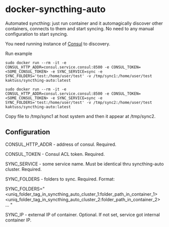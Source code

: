 # docker-syncthing-auto

Automated syncthing: just run container and it automagically discover other containers, connects to them and
start syncing. No need to any manual configuration to start syncing.

You need running instance of [Consul](https://www.consul.io) to discovery.

Run example

```
sudo docker run --rm -it -e CONSUL_HTTP_ADDR=consul.service.consul:8500 -e CONSUL_TOKEN=<SOME_CONSUL_TOKEN> -e SYNC_SERVICE=sync -e SYNC_FOLDERS='test:/home/user/test' -v /tmp/sync1:/home/user/test kaktuss/syncthing-auto:latest

sudo docker run --rm -it -e CONSUL_HTTP_ADDR=consul.service.consul:8500 -e CONSUL_TOKEN=<SOME_CONSUL_TOKEN> -e SYNC_SERVICE=sync -e SYNC_FOLDERS='test:/home/user/test' -v /tmp/sync2:/home/user/test kaktuss/syncthing-auto:latest
```

Copy file to /tmp/sync1 at host system and then it appear at /tmp/sync2.


## Configuration

CONSUL_HTTP_ADDR - address of consul. Required.

CONSUL_TOKEN - Consul ACL token. Required.

SYNC_SERVICE - some service name. Must be identical thru syncthing-auto cluster. Required.

SYNC_FOLDERS - folders to sync. Required. Format:

SYNC_FOLDERS="
<uniq_folder_tag_in_syncthing_auto_cluster_1:folder_path_in_container_1>
<uniq_folder_tag_in_syncthing_auto_cluster_2:folder_path_in_container_2>
...
"

SYNC_IP - external IP of container. Optional. If not set, service got internal container IP.
